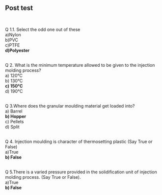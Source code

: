 ## Post test
<br>

Q 1.1.	Select the odd one out of these
<br> a)Nylon
<br> b)PVC
<br> c)PTFE
<br> <b>d)Polyester</b>
<br><br>

Q 2. What is the minimum temperature allowed to be given to the injection molding process?
<br> a) 120°C
<br> b) 130°C
<br> <b>c) 150°C</b>
<br> d) 190°C
<br><br>


Q 3.Where does the granular moulding material get loaded into?
<br> a) Barrel
<br> <b>b) Hopper</b>
<br> c) Pellets
<br> d) Split<br><br>    



Q 4.  Injection moulding is character of thermosetting plastic (Say True or False)
<br> a)True
<br><b> b) False </b><br><br>

Q 5.There is a varied pressure provided in the solidification unit of injection molding process. (Say True or False).
<br> a)True
<br><b> b) False </b><br><br>

